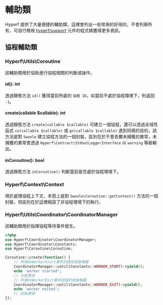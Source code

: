 # 輔助類

Hyperf 提供了大量便捷的輔助類，這裡會列出一些常用的好用的，不會列舉所有，可自行檢視 [hyperf/support](https://github.com/hyperf/support) 元件的程式碼獲得更多資訊。

## 協程輔助類

### Hyperf\Utils\Coroutine

該輔助類用於協助進行協程相關的判斷或操作。

#### id(): int

透過靜態方法 `id()` 獲得當前所處的 `協程 ID`，如當前不處於協程環境下，則返回 `-1`。 

#### create(callable $callable): int

透過靜態方法 `create(callable $callable)` 可建立一個協程，還可以透過全域性函式 `co(callable $callable)` 或 `go(callable $callable)` 達到同樣的目的，該方法是對 `Swoole` 建立協程方法的一個封裝，區別在於不會丟擲未捕獲的異常，未捕獲的異常會透過 `Hyperf\Contract\StdoutLoggerInterface` 以 `warning` 等級輸出。

#### inCoroutine(): bool

透過靜態方法 `inCoroutine()` 判斷當前是否處於協程環境下。

### Hyperf\Context\Context

用於處理協程上下文，本質上是對 `Swoole\Coroutine::getContext()` 方法的一個封裝，但區別在於這裡相容了非協程環境下的執行。

### Hyperf\Utils\Coordinator\CoordinatorManager

該輔助類用於指揮協程等待事件發生。

```php
<?php
use Hyperf\Coordinator\CoordinatorManager;
use Hyperf\Coordinator\Constants;
use Hyperf\Coroutine\Coroutine;

Coroutine::create(function() {
    // 所有OnWorkerStart事件回撥完成後喚醒
    CoordinatorManager::until(Constants::WORKER_START)->yield();
    echo 'worker started';
    // 分配資源
    // 所有OnWorkerExit事件回撥完成後喚醒
    CoordinatorManager::until(Constants::WORKER_EXIT)->yield();
    echo 'worker exited';
    // 回收資源
});
```

